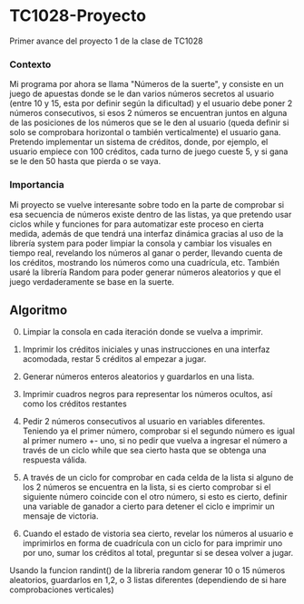 # TC1028-Proyecto
Primer avance del proyecto 1 de la clase de TC1028

### Contexto

Mi programa por ahora se llama "Números de la suerte", y consiste en un juego de apuestas donde se le dan varios números secretos al usuario (entre 10 y 15, esta por definir según la dificultad) y el usuario debe poner 2 números consecutivos, si esos 2 números se encuentran juntos en alguna de las posiciones de los números que se le den al usuario (queda definir si solo se comprobara horizontal o también verticalmente) el usuario gana. Pretendo implementar un sistema de créditos, donde, por ejemplo, el usuario empiece con 100 créditos, cada turno de juego cueste 5, y si gana se le den 50 hasta que pierda o se vaya.

### Importancia

Mi proyecto se vuelve interesante sobre todo en la parte de comprobar si esa secuencia de números existe dentro de las listas, ya que pretendo usar ciclos while y funciones for para automatizar este proceso en cierta medida, además de que tendrá una interfaz dinámica gracias al uso de la librería system para poder limpiar la consola y cambiar los visuales en tiempo real, revelando los números al ganar o perder, llevando cuenta de los créditos, mostrando los números como una cuadrícula, etc. También usaré la librería Random para poder generar números aleatorios y que el juego verdaderamente se base en la suerte.

## Algoritmo

0. Limpiar la consola en cada iteración donde se vuelva a imprimir.

1. Imprimir los créditos iniciales y unas instrucciones en una interfaz acomodada, restar 5 créditos al empezar a jugar.
2. Generar números enteros aleatorios y guardarlos en una lista.
3. Imprimir cuadros negros para representar los números ocultos, así como los créditos restantes
4. Pedir 2 números consecutivos al usuario en variables diferentes. Teniendo ya el primer número, comprobar si el segundo número es igual al primer numero +- uno, si no pedir que vuelva a ingresar el número a través de un ciclo while que sea cierto hasta que se obtenga una respuesta válida.
5. A través de un ciclo for comprobar en cada celda de la lista si alguno de los 2 números se encuentra en la lista, si es cierto comprobar si el siguiente número coincide con el otro número, si esto es cierto, definir una variable de ganador a cierto para detener el ciclo e imprimir un mensaje de victoria.
6. Cuando el estado de vistoria sea cierto, revelar los números al usuario e imprimirlos en forma de cuadrícula con un ciclo for para imprimir uno por uno, sumar los créditos al total, preguntar si se desea volver a jugar.


Usando la funcion randint() de la libreria random generar 10 o 15 números aleatorios, guardarlos en 1,2, o 3 listas diferentes (dependiendo de si hare comprobaciones verticales)
